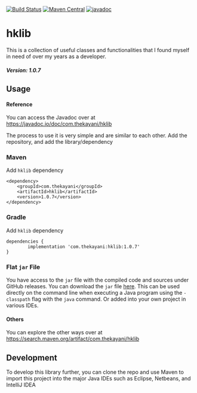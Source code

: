 [![Build Status](https://travis-ci.com/theKayani/hklib.svg?branch=main)](https://travis-ci.com/theKayani/hklib)
[![Maven Central](https://img.shields.io/maven-central/v/com.thekayani/hklib.svg?label=Maven%20Central)](https://search.maven.org/search?q=g:%22com.thekayani%22%20AND%20a:%22hklib%22)
[![javadoc](https://javadoc.io/badge2/com.thekayani/hklib/javadoc.svg)](https://javadoc.io/doc/com.thekayani/hklib)


# hklib

This is a collection of useful classes and functionalities that I found myself in need of over my years as a developer.

##### Version: 1.0.7

## Usage

#### Reference
You can access the Javadoc over at https://javadoc.io/doc/com.thekayani/hklib

The process to use it is very simple and are similar to each other.
Add the repository, and add the library/dependency

### Maven
Add `hklib` dependency

    <dependency>
        <groupId>com.thekayani</groupId>
        <artifactId>hklib</artifactId>
        <version>1.0.7</version>
    </dependency>

### Gradle
Add `hklib` dependency

    dependencies {
	        implementation 'com.thekayani:hklib:1.0.7'
	}

### Flat `jar` File
You have access to the `jar` file with the compiled code and sources under GitHub releases.
You can download the `jar` file [here](https://search.maven.org/artifact/com.thekayani/hklib).
This can be used directly on the command line when executing a Java program using
the `-classpath` flag with the `java` command. Or added into your own project in various
IDEs.

#### Others
You can explore the other ways over at https://search.maven.org/artifact/com.thekayani/hklib

## Development

To develop this library further, you can clone the repo and use Maven to
import this project into the major Java IDEs such as Eclipse, Netbeans, and IntelliJ IDEA
